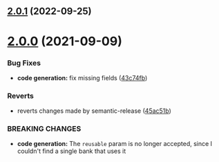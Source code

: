 ## [2.0.1](https://github.com/roziscoding/pix-me/compare/v2.0.0...v2.0.1) (2022-09-25)

# [2.0.0](https://github.com/roziscoding/pix-me/compare/v1.1.1...v2.0.0) (2021-09-09)

### Bug Fixes

- **code generation:** fix missing fields
  ([43c74fb](https://github.com/roziscoding/pix-me/commit/43c74fbea7e41cac1d1aa38dca10aceca4c793de))

### Reverts

- reverts changes made by semantic-release
  ([45ac51b](https://github.com/roziscoding/pix-me/commit/45ac51b469c0054b49563e564e517ed8676d6bab))

### BREAKING CHANGES

- **code generation:** The `reusable` param is no longer accepted, since I
  couldn't find a single bank that uses it
